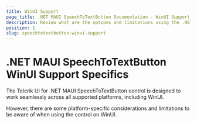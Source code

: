 ```yaml
---
title: WinUI Support
page_title: .NET MAUI SpeechToTextButton Documentation - WinUI Support
description: Review what are the options and limitations using the .NET MAUI SpeechToTextButton on WinUI.
position: 1
slug: speechtotextbutton-winui-support
---
```


# .NET MAUI SpeechToTextButton WinUI Support Specifics

The Telerik UI for .NET MAUI SpeechToTextButton control is designed to work seamlessly across all supported platforms, including WinUI.

However, there are some platform-specific considerations and limitations to be aware of when using the control on WinUI.

